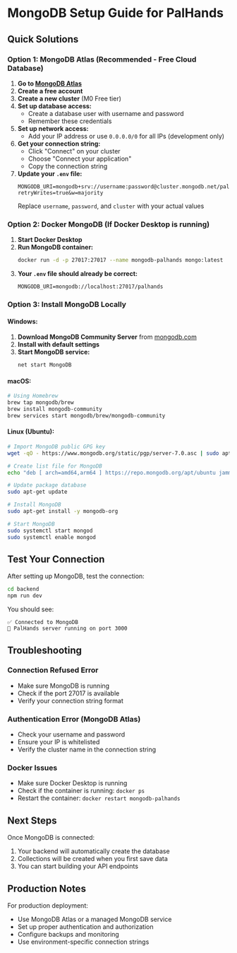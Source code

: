 # MongoDB Setup Guide for PalHands

## Quick Solutions

### Option 1: MongoDB Atlas (Recommended - Free Cloud Database)

1. **Go to [MongoDB Atlas](https://www.mongodb.com/atlas)**
2. **Create a free account**
3. **Create a new cluster** (M0 Free tier)
4. **Set up database access:**
   - Create a database user with username and password
   - Remember these credentials
5. **Set up network access:**
   - Add your IP address or use `0.0.0.0/0` for all IPs (development only)
6. **Get your connection string:**
   - Click "Connect" on your cluster
   - Choose "Connect your application"
   - Copy the connection string
7. **Update your `.env` file:**
   ```
   MONGODB_URI=mongodb+srv://username:password@cluster.mongodb.net/palhands?retryWrites=true&w=majority
   ```
   Replace `username`, `password`, and `cluster` with your actual values

### Option 2: Docker MongoDB (If Docker Desktop is running)

1. **Start Docker Desktop**
2. **Run MongoDB container:**
   ```bash
   docker run -d -p 27017:27017 --name mongodb-palhands mongo:latest
   ```
3. **Your `.env` file should already be correct:**
   ```
   MONGODB_URI=mongodb://localhost:27017/palhands
   ```

### Option 3: Install MongoDB Locally

#### Windows:
1. **Download MongoDB Community Server** from [mongodb.com](https://www.mongodb.com/try/download/community)
2. **Install with default settings**
3. **Start MongoDB service:**
   ```bash
   net start MongoDB
   ```

#### macOS:
```bash
# Using Homebrew
brew tap mongodb/brew
brew install mongodb-community
brew services start mongodb/brew/mongodb-community
```

#### Linux (Ubuntu):
```bash
# Import MongoDB public GPG key
wget -qO - https://www.mongodb.org/static/pgp/server-7.0.asc | sudo apt-key add -

# Create list file for MongoDB
echo "deb [ arch=amd64,arm64 ] https://repo.mongodb.org/apt/ubuntu jammy/mongodb-org/7.0 multiverse" | sudo tee /etc/apt/sources.list.d/mongodb-org-7.0.list

# Update package database
sudo apt-get update

# Install MongoDB
sudo apt-get install -y mongodb-org

# Start MongoDB
sudo systemctl start mongod
sudo systemctl enable mongod
```

## Test Your Connection

After setting up MongoDB, test the connection:

```bash
cd backend
npm run dev
```

You should see:
```
✅ Connected to MongoDB
🚀 PalHands server running on port 3000
```

## Troubleshooting

### Connection Refused Error
- Make sure MongoDB is running
- Check if the port 27017 is available
- Verify your connection string format

### Authentication Error (MongoDB Atlas)
- Check your username and password
- Ensure your IP is whitelisted
- Verify the cluster name in the connection string

### Docker Issues
- Make sure Docker Desktop is running
- Check if the container is running: `docker ps`
- Restart the container: `docker restart mongodb-palhands`

## Next Steps

Once MongoDB is connected:
1. Your backend will automatically create the database
2. Collections will be created when you first save data
3. You can start building your API endpoints

## Production Notes

For production deployment:
- Use MongoDB Atlas or a managed MongoDB service
- Set up proper authentication and authorization
- Configure backups and monitoring
- Use environment-specific connection strings 